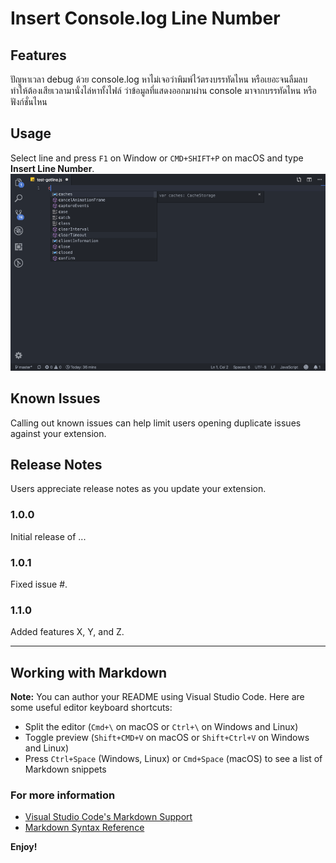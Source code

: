 # Insert Console.log Line Number

## Features
ปัญหาเวลา debug ด้วย console.log หาไม่เจอว่าพิมพ์ไว้ตรงบรรทัดไหน หรือเยอะจนลืมลบ ทำให้ต้องเสียเวลามานั่งไล่หาทั้งไฟล์ ว่าข้อมูลที่แสดงออกมาผ่าน console มาจากบรรทัดไหน หรือฟังก์ชั่นไหน

## Usage 
Select line and press `F1` on Window or `CMD+SHIFT+P` on macOS and type __Insert Line Number__.
![alt text](./example.gif)

## Known Issues

Calling out known issues can help limit users opening duplicate issues against your extension.

## Release Notes

Users appreciate release notes as you update your extension.

### 1.0.0

Initial release of ...

### 1.0.1

Fixed issue #.

### 1.1.0

Added features X, Y, and Z.

-----------------------------------------------------------------------------------------------------------

## Working with Markdown

**Note:** You can author your README using Visual Studio Code.  Here are some useful editor keyboard shortcuts:

* Split the editor (`Cmd+\` on macOS or `Ctrl+\` on Windows and Linux)
* Toggle preview (`Shift+CMD+V` on macOS or `Shift+Ctrl+V` on Windows and Linux)
* Press `Ctrl+Space` (Windows, Linux) or `Cmd+Space` (macOS) to see a list of Markdown snippets

### For more information

* [Visual Studio Code's Markdown Support](http://code.visualstudio.com/docs/languages/markdown)
* [Markdown Syntax Reference](https://help.github.com/articles/markdown-basics/)

**Enjoy!**
